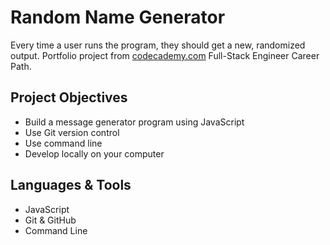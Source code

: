 # Random Name Generator

Every time a user runs the program, they should get a new, randomized output. Portfolio project from [codecademy.com](https://www.codecademy.com) Full-Stack Engineer Career Path.

## Project Objectives
* Build a message generator program using JavaScript
* Use Git version control
* Use command line
* Develop locally on your computer

## Languages & Tools
* JavaScript
* Git & GitHub
* Command Line

